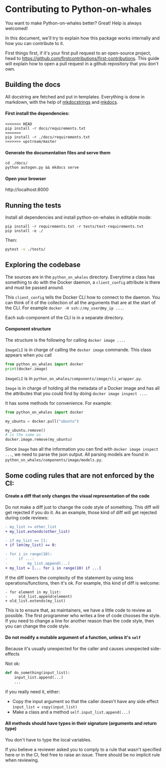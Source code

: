 # Contributing to Python-on-whales

You want to make Python-on-whales better? Great! Help is always welcomed!

In this document, we'll try to explain how this package works internally and how you can 
contribute to it.

First things first, if it's your first pull request to an open-source project, head to
https://github.com/firstcontributions/first-contributions. This guide will explain 
how to open a pull request in a github repository that you don't own.

## Building the docs

All docstring are fetched and put in templates. Everything is done in markdown, 
with the help of [mkdocstrings](https://mkdocstrings.github.io/) and
[mkdocs](https://www.mkdocs.org/).

#### First install the dependencies:

```
<<<<<<< HEAD
pip install -r docs/requirements.txt
=======
pip install -r ./docs/requirements.txt
>>>>>>> upstream/master
```

#### Generate the documentation files and serve them
```
cd ./docs/
python autogen.py && mkdocs serve
```

#### Open your browser

http://localhost:8000


## Running the tests

Install all dependencies and install python-on-whales in editable mode:
```
pip install -r requirements.txt -r tests/test-requirements.txt
pip install -e ./
```

Then:

```bash
pytest -v ./tests/
```


## Exploring the codebase

The sources are in the `python_on_whales` directory. Everytime a class has something to 
do with the Docker daemon, a `client_config` attribute is there and must be passed around.

This `client_config` tells the Docker CLI how to connect to the daemon. 
You can think of it of the collection of all the arguments that are at the start of the CLI.
For example `docker -H ssh://my_user@my_ip ...`.

Each sub-component of the CLI is in a separate directory. 

#### Component structure

The structure is the following for calling `docker image ...`.

`ImageCLI` is in charge of calling the `docker image` commande. This class appears when you call
```python
from python_on_whales import docker
print(docker.image)
```
`ImageCLI` is in `python_on_whales/components/image/cli_wrapper.py`.

`Image` is in charge of holding all the metadata of a Docker image and has all 
the attributes that you could find by doing `docker image inspect ...`.

It has some methods for convenience. For example:

```python
from python_on_whales import docker

my_ubuntu = docker.pull("ubuntu")

my_ubuntu.remove()
# is the same as
docker.image.remove(my_ubuntu)
```

Since `Image` has all the information you can find with `docker image inspect ...`, we need 
to parse the json output. All parsing models are found in `python_on_whales/components/image/models.py`.

## Some coding rules that are not enforced by the CI:

#### Create a diff that only changes the visual representation of the code
Do not make a diff just to change the code style of something. This diff will get rejected if you do it.
As an example, those kind of diff will get rejected during code reviews:

```diff
- my_list += other_list
+ my_list.extends(other_list)

- if my_list == []:
+ if len(my_list) == 0:

- for i in range(10):
-     if ...:
-         my_list.append(...)
+ my_list = [... for i in range(10) if ...]
```

If the diff lowers the complexity of the statement by using less operations/functions, then it's ok. For 
example, this kind of diff is welcome:

```
- for element in my_list:
-     old_list.append(element)
+ old_list.extends(my_list)
```

This is to ensure that, as maintainers, we have a little code to review as possible. The first programmer
who writes a line of code chooses the style. If you need to change a line for another reason than the code style,
then you can change the code style.

#### Do not modify a mutable argument of a function, unless it's `self`

Because it's usually unexpected for the caller and causes unexpected side-effects

Not ok:
```python
def do_something(input_list):
    input_list.append(...)
    ...
```
if you really need it, either:
* Copy the input argument so that the caller doesn't have any side effect `ìnput_list = copy(input_list)`
* Make a class and a method `self.input_list.append(...)`

#### All methods should have types in their signature (arguments and return type)
You don't have to type the local variables.

If you believe a reviewer asked you to comply to a rule that wasn't specified here or in the CI, feel free to raise an issue. There should be no implicit rule when reviewing.
